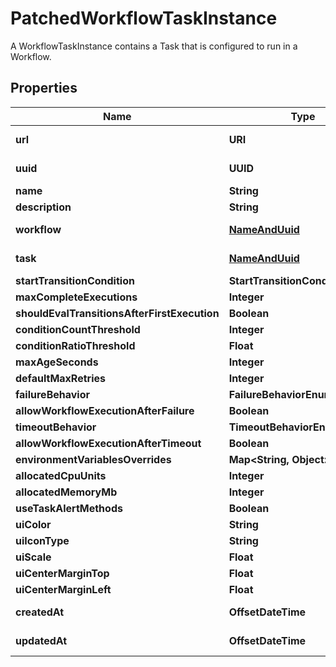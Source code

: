 

# PatchedWorkflowTaskInstance

A WorkflowTaskInstance contains a Task that is configured to run in a Workflow.

## Properties

Name | Type | Description | Notes
------------ | ------------- | ------------- | -------------
**url** | **URI** |  |  [optional] [readonly]
**uuid** | **UUID** |  |  [optional] [readonly]
**name** | **String** |  |  [optional]
**description** | **String** |  |  [optional]
**workflow** | [**NameAndUuid**](NameAndUuid.md) |  |  [optional] [readonly]
**task** | [**NameAndUuid**](NameAndUuid.md) |  |  [optional] [readonly]
**startTransitionCondition** | **StartTransitionConditionEnum** |  |  [optional]
**maxCompleteExecutions** | **Integer** |  |  [optional]
**shouldEvalTransitionsAfterFirstExecution** | **Boolean** |  |  [optional]
**conditionCountThreshold** | **Integer** |  |  [optional]
**conditionRatioThreshold** | **Float** |  |  [optional]
**maxAgeSeconds** | **Integer** |  |  [optional]
**defaultMaxRetries** | **Integer** |  |  [optional]
**failureBehavior** | **FailureBehaviorEnum** |  |  [optional]
**allowWorkflowExecutionAfterFailure** | **Boolean** |  |  [optional]
**timeoutBehavior** | **TimeoutBehaviorEnum** |  |  [optional]
**allowWorkflowExecutionAfterTimeout** | **Boolean** |  |  [optional]
**environmentVariablesOverrides** | **Map&lt;String, Object&gt;** |  |  [optional]
**allocatedCpuUnits** | **Integer** |  |  [optional]
**allocatedMemoryMb** | **Integer** |  |  [optional]
**useTaskAlertMethods** | **Boolean** |  |  [optional]
**uiColor** | **String** |  |  [optional]
**uiIconType** | **String** |  |  [optional]
**uiScale** | **Float** |  |  [optional]
**uiCenterMarginTop** | **Float** |  |  [optional]
**uiCenterMarginLeft** | **Float** |  |  [optional]
**createdAt** | **OffsetDateTime** |  |  [optional] [readonly]
**updatedAt** | **OffsetDateTime** |  |  [optional] [readonly]



